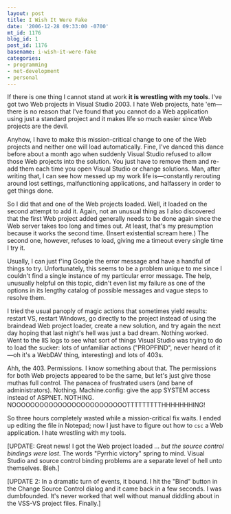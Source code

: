 ```yaml
---
layout: post
title: I Wish It Were Fake
date: '2006-12-28 09:33:00 -0700'
mt_id: 1176
blog_id: 1
post_id: 1176
basename: i-wish-it-were-fake
categories:
- programming
- net-development
- personal
---
```

<p>
If there is one thing I cannot stand at work <strong>it is wrestling with my tools</strong>. I've got two Web projects in Visual Studio 2003. I hate Web projects, hate 'em&#x2014;there is no reason that I've found that you cannot do a Web application using just a standard project and it makes life so much easier since Web projects are the devil.
</p>
<p>
Anyhow, I have to make this mission-critical change to one of the Web projects and neither one  will load automatically. Fine, I've danced this dance before about a month ago when suddenly Visual Studio refused to allow those Web projects into the solution. You just have to remove them and re-add them each time you open Visual Studio or change solutions. Man, after writing that, I can see how messed up my work life is&#x2014;constantly rerouting around lost settings, malfunctioning applications, and halfassery in order to get things done.
</p>
<p>
So I did that and one of the Web projects loaded. Well, it loaded on the second attempt to add it. Again, not an unusual thing as I also discovered that the first Web project added generally needs to be done again since the Web server takes too long and times out. At least, that's my presumption because it works the second time. (Insert existential scream here.) The second one, however, refuses to load, giving me a timeout every single time I try it.
</p>
<p>
Usually, I can just f'ing Google the error message and have a handful of things to try. Unfortunately, this seems to be a problem unique to me since I couldn't find a single instance of my particular error message. The help, unusually helpful on this topic, didn't even list my failure as one of the options in its lengthy catalog of possible messages and vague steps to resolve them.
</p>
<p>
I tried the usual panoply of magic actions that sometimes yield results: restart VS, restart Windows, go directly to the project instead of using the braindead Web project loader, create a new solution, and try again the next day hoping that last night's hell was just a bad dream. Nothing worked. Went to the IIS logs to see what sort of things Visual Studio was trying to do to load the sucker: lots of unfamiliar actions ("PROPFIND", never heard of it&#x2014;oh it's a WebDAV thing, interesting) and lots of 403s.
</p>
<p>
Ahh, the 403. Permissions. I know something about that. The permissions for both Web projects appeared to be the same, but let's just give those muthas full control. The panacea of frustrated users (and bane of administrators). Nothing. Machine.config: give the app SYSTEM access instead of ASPNET. NOTHING. NOOOOOOOOOOOOOOOOOOOOOOOOOTTTTTTTTTHHHHHHHING!
</p>
<p>
So three hours completely wasted while a mission-critical fix waits. I ended up editing the file in Notepad; now I just have to figure out how to <code>csc</code> a Web application. I hate wrestling with my tools.
</p>
<p>
[UPDATE: Great news! I got the Web project loaded &#x2026; <em>but the source control bindings were lost</em>. The words "Pyrrhic victory" spring to mind. Visual Studio and source control binding problems are a separate level of hell unto themselves. Bleh.]
</p>
<p>
[UPDATE 2: In a dramatic turn of events, it bound. I hit the "Bind" button in the Change Source Control dialog and it came back in a few seconds. I was dumbfounded. It's never worked that well without manual diddling about in the VSS-VS project files. Finally.]
</p>
